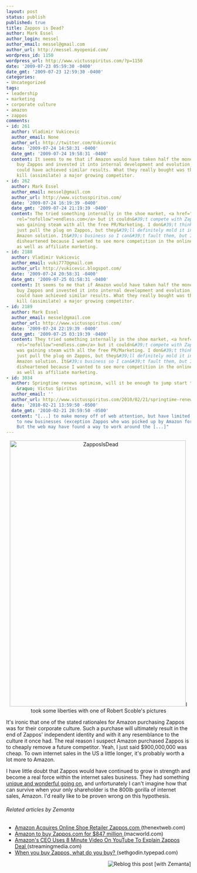 ```yaml
---
layout: post
status: publish
published: true
title: Zappos is Dead?
author: Mark Essel
author_login: messel
author_email: messel@gmail.com
author_url: http://messel.myopenid.com/
wordpress_id: 1150
wordpress_url: http://www.victusspiritus.com/?p=1150
date: '2009-07-23 05:59:30 -0400'
date_gmt: '2009-07-23 12:59:30 -0400'
categories:
- Uncategorized
tags:
- leadership
- marketing
- corporate culture
- amazon
- zappos
comments:
- id: 261
  author: Vladimir Vukicevic
  author_email: None
  author_url: http://twitter.com/Vukicevic
  date: '2009-07-24 14:58:31 -0400'
  date_gmt: '2009-07-24 19:58:31 -0400'
  content: It seems to me that if Amazon would have taken half the money it used to
    buy Zappos and invested it into internal development and evolution, that Amazon
    could have achieved similar results. What they really bought was the right to
    kill (assimilate) a major growing competitor.
- id: 262
  author: Mark Essel
  author_email: messel@gmail.com
  author_url: http://www.victusspiritus.com/
  date: '2009-07-24 16:19:39 -0400'
  date_gmt: '2009-07-24 21:19:39 -0400'
  content: The tried something internally in the shoe market, <a href="http://endless.com"
    rel="nofollow">endless.com</a> but it couldn&#39;t compete with Zappos. And Zappos
    was gaining steam with all the free PR/Marketing. I don&#39;t think they&#39;ll
    just pull the plug on Zappos, but they&#39;ll definitely mold it into the bigger
    Amazon solution. It&#39;s business so I can&#39;t fault them, but I&#39;m a little
    disheartened because I wanted to see more competition in the online sales space,
    as well as affiliate marketing.
- id: 2188
  author: Vladimir Vukicevic
  author_email: vuki777@gmail.com
  author_url: http://vukicevic.blogspot.com/
  date: '2009-07-24 20:58:31 -0400'
  date_gmt: '2009-07-25 01:58:31 -0400'
  content: It seems to me that if Amazon would have taken half the money it used to
    buy Zappos and invested it into internal development and evolution, that Amazon
    could have achieved similar results. What they really bought was the right to
    kill (assimilate) a major growing competitor.
- id: 2189
  author: Mark Essel
  author_email: messel@gmail.com
  author_url: http://www.victusspiritus.com/
  date: '2009-07-24 22:19:39 -0400'
  date_gmt: '2009-07-25 03:19:39 -0400'
  content: They tried something internally in the shoe market, <a href="http://endless.com"
    rel="nofollow">endless.com</a> but it couldn&#39;t compete with Zappos. And Zappos
    was gaining steam with all the free PR/Marketing. I don&#39;t think they&#39;ll
    just pull the plug on Zappos, but they&#39;ll definitely mold it into the bigger
    Amazon solution. It&#39;s business so I can&#39;t fault them, but I&#39;m a little
    disheartened because I wanted to see more competition in the online sales space,
    as well as affiliate marketing.
- id: 3034
  author: Springtime renews optimism, will it be enough to jump start the economy
    &raquo; Victus Spiritus
  author_email: ''
  author_url: http://www.victusspiritus.com/2010/02/21/springtime-renews-optimism-will-it-be-enough-to-jump-start-the-economy/
  date: '2010-02-21 13:59:50 -0500'
  date_gmt: '2010-02-21 20:59:50 -0500'
  content: "[...] to make money off of web attention, but have limited availability
    to new businesses (exception Zappos who was picked up by Amazon for $900 million).
    But the web may have found a way to work around the [...]"
---
```

<p style="text-align: center;"><img class="aligncenter size-full wp-image-1151" title="ZapposIsDead" src="http://www.victusspiritus.com/wp-content/uploads/2009/07/ZapposIsDead.png" alt="ZapposIsDead" width="480" height="724" />I took some liberties with one of Robert Scoble's pictures</p>
<p>It's ironic that one of the stated rationales for Amazon purchasing Zappos was for their corporate culture. Such a purchase will ultimately result in the end of Zappos' independent identity and with it any resemblance to the culture it once had. The real reason I suspect Amazon purchased Zappos is to cheaply remove a future competitor. Yeah, I just said $900,000,000 was cheap. To own internet sales in the US a little longer, it's probably worth a lot more to Amazon.</p>
<p>I have little doubt that Zappos would have continued to grow in strength and become a real force within the internet sales business. They had something <a href="http://www.victusspiritus.com/2009/06/01/the-importance-of-corporate-culture/">unique and wonderful going on</a>, and unfortunately I can't imagine how that can survive when your only shareholder is the 800lb gorilla of internet sales, Amazon. I'd really like to be proven wrong on this hypothesis.</p>
<h6 class="zemanta-related-title" style="font-size: 1em;">Related articles by Zemanta</h6>
<ul class="zemanta-article-ul">
<li class="zemanta-article-ul-li"><a href="http://thenextweb.com/2009/07/22/amazon-acquires-online-shoe-retailer-zappos/"> Amazon Acquires Online Shoe Retailer Zappos.com </a> (thenextweb.com)</li>
<li class="zemanta-article-ul-li"><a href="http://www.macworld.com/article/141859/2009/07/amazon.html?lsrc=rss_main"> Amazon to buy Zappos.com for $847 million </a> (macworld.com)</li>
<li class="zemanta-article-ul-li"><a href="http://blog.streamingmedia.com/the_business_of_online_vi/2009/07/amazons-ceo-uses-8-minute-video-on-youtube-to-explain-zappos-deal.html"> Amazon's CEO Uses 8 Minute Video On YouTube To Explain Zappos Deal </a> (streamingmedia.com)</li>
<li class="zemanta-article-ul-li"><a href="http://sethgodin.typepad.com/seths_blog/2009/07/when-you-buy-zappos-what-do-you-buy.html"> When you buy Zappos, what do you buy? </a> (sethgodin.typepad.com)</li>
</ul>
<div class="zemanta-pixie" style="margin-top: 10px; height: 15px;"><a class="zemanta-pixie-a" title="Reblog this post [with Zemanta]" href="http://reblog.zemanta.com/zemified/43189d70-97ad-4068-83fb-bc638dfa5746/"><img class="zemanta-pixie-img" style="border:none;float:right" src="http://img.zemanta.com/reblog_e.png?x-id=43189d70-97ad-4068-83fb-bc638dfa5746" alt="Reblog this post [with Zemanta]" /></a><span class="zem-script more-related pretty-attribution"><script src="http://static.zemanta.com/readside/loader.js" type="text/javascript"></script></span></div>
